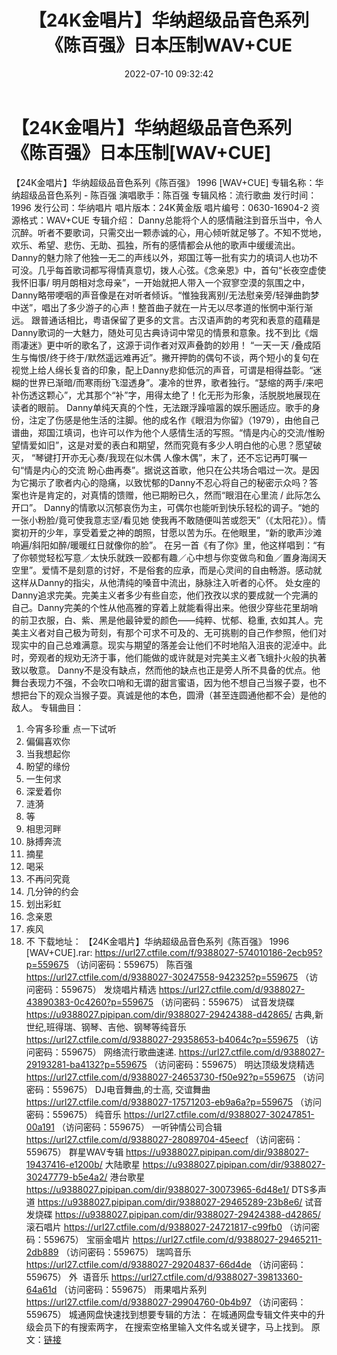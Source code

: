 ﻿---
title: 【24K金唱片】华纳超级品音色系列《陈百强》日本压制WAV+CUE
date: 2022-07-10 09:32:42
categories: WAV车载音乐、镜像
tags: 华语中文
---
# 【24K金唱片】华纳超级品音色系列《陈百强》日本压制[WAV+CUE]

【24K金唱片】华纳超级品音色系列《陈百强》 1996
[WAV+CUE]
专辑名称：华纳超级品音色系列 -
陈百强
演唱歌手：陈百强
专辑风格：流行歌曲
发行时间：1996
发行公司：华纳唱片
唱片版本：24K黄金版
唱片编号：0630-16904-2
资源格式：WAV+CUE
专辑介绍：
Danny总能将个人的感情融注到音乐当中，令人沉醉。听者不要歌词，只需交出一颗赤诚的心，用心倾听就足够了。不知不觉地，欢乐、希望、悲伤、无助、孤独，所有的感情都会从他的歌声中缓缓流出。
Danny的魅力除了他独一无二的声线以外，郑国江等一批有实力的填词人也功不可没。几乎每首歌词都写得情真意切，拨人心弦。《念亲恩》中，首句“长夜空虚使我怀旧事/
明月朗相对念母亲”，一开始就把人带入一个寂寥空漠的氛围之中，Danny略带哽咽的声音像是在对听者倾诉。“惟独我离别/无法慰亲旁/轻弹曲韵梦中送”，唱出了多少游子的心声！整首曲子就在一片无以尽孝道的怅惘中渐行渐远。
跟普通话相比，粤语保留了更多的文言。古汉语声韵的考究和表意的蕴藉是Danny歌词的一大魅力，随处可见古典诗词中常见的情景和意象。找不到比《烟雨凄迷》更中听的歌名了，这源于词作者对双声叠韵的妙用！
“一天一天
/叠成陌生与悔恨/终于终于/默然遥远难再近”。撇开押韵的偶句不谈，两个短小的复句在视觉上给人绵长复沓的印象，配上Danny悲抑低沉的声音，可谓是相得益彰。“迷糊的世界已渐暗/而寒雨纷飞湿透身”。凄冷的世界，歌者独行。“瑟缩的两手/来吧
补伤透这颗心”，尤其那个“补”字，用得太绝了！化无形为形象，活脱脱地展现在读者的眼前。
Danny单纯天真的个性，无法跟浮躁喧嚣的娱乐圈适应。歌手的身份，注定了伤感是他生活的注脚。他的成名作《眼泪为你留》（1979），由他自己谱曲，郑国江填词，也许可以作为他个人感情生活的写照。“情是内心的交流/惟盼望情爱如旧”，这是对爱的表白和期望，然而究竟有多少人明白他的心思？愿望破灭，
“琴键打开亦无心奏/我现在似木偶 人像木偶”，末了，还不忘记再叮嘱一句“情是内心的交流
盼心曲再奏”。据说这首歌，他只在公共场合唱过一次。是因为它揭示了歌者内心的隐痛，以致忧郁的Danny不忍心将自己的秘密示众吗？答案也许是肯定的，对真情的馈赠，他已期盼已久，然而“眼泪在心里流
/ 此际怎么开口”。
Danny的情歌以沉郁哀伤为主，可偶尔也能听到快乐轻松的调子。“她的一张小粉脸/竟可使我意志坚/看见她
使我再不敢随便叫苦或怨天”（《太阳花》）。情窦初开的少年，享受着爱之神的朗照，甘愿以苦为乐。在他眼里，“新的歌声沙滩响遍/斜阳如醉/暖暖红日就像你的脸”。
在另一首《有了你》里，他这样唱到：“有了你顿觉轻松写意／太快乐就跌一跤都有趣／心中想与你变做鸟和鱼／置身海阔天空里”。爱情不是刻意的讨好，不是俗套的应承，而是心灵间的自由畅游。感动就这样从Danny的指尖，从他清纯的嗓音中流出，脉脉注入听者的心怀。
处女座的Danny追求完美。完美主义者多少有些自恋，他们孜孜以求的要成就一个完满的自己。Danny完美的个性从他高雅的穿着上就能看得出来。他很少穿些花里胡哨的前卫衣服，白、紫、黑是他最钟爱的颜色——纯粹、忧郁、稳重,
衣如其人。完美主义者对自己极为苛刻，有那个可求不可及的、无可挑剔的自己作参照，他们对现实中的自己总难满意。现实与期望的落差会让他们不时地陷入沮丧的泥淖中。此时，旁观者的规劝无济于事，他们能做的或许就是对完美主义者飞蛾扑火般的执著致以敬意。
Danny不是没有缺点，然而他的缺点也正是旁人所不具备的优点。他舞台表现力不强，不会吹口哨和无谓的甜言蜜语，因为他不想自己当猴子耍，也不想把台下的观众当猴子耍。真诚是他的本色，圆滑（甚至连圆通他都不会）是他的敌人。
专辑曲目：
01. 今宵多珍重
点一下试听
02. 偏偏喜欢你
03. 当我想起你
04. 盼望的缘份
05. 一生何求
06. 深爱着你
07. 涟漪
08. 等
09. 相思河畔
10. 脉搏奔流
11. 摘星
12. 喝采
13. 不再问究竟
14. 几分钟的约会
15. 划出彩虹
16. 念亲恩
17. 疾风
18. 不
下载地址：
【24K金唱片】华纳超级品音色系列《陈百强》 1996 [WAV+CUE].rar: https://url27.ctfile.com/f/9388027-574010186-2ecb95?p=559675
（访问密码：559675）
陈百强
https://url27.ctfile.com/d/9388027-30247558-942325?p=559675
（访问密码：559675）
发烧唱片精选
https://url27.ctfile.com/d/9388027-43890383-0c4260?p=559675
（访问密码：559675）
试音发烧碟
https://u9388027.pipipan.com/dir/9388027-29424388-d42865/
古典,新世纪,班得瑞、钢琴、吉他、钢琴等纯音乐
https://url27.ctfile.com/d/9388027-29358653-b4064c?p=559675
（访问密码：559675）
网络流行歌曲速递.
https://url27.ctfile.com/d/9388027-29193281-ba4132?p=559675
（访问密码：559675）
明达顶级发烧精选
https://url27.ctfile.com/d/9388027-24653730-f50e92?p=559675
（访问密码：559675）
DJ电音舞曲,的士高,
交谊舞曲
https://url27.ctfile.com/d/9388027-17571203-eb9a6a?p=559675
（访问密码：559675）
纯音乐
https://url27.ctfile.com/d/9388027-30247851-00a191
（访问密码：559675）
一听钟情公司合辑
https://url27.ctfile.com/d/9388027-28089704-45eecf
（访问密码：559675）
群星WAV专辑
https://u9388027.pipipan.com/dir/9388027-19437416-e1200b/
大陆歌星
https://u9388027.pipipan.com/dir/9388027-30247779-b5e4a2/
港台歌星
https://u9388027.pipipan.com/dir/9388027-30073965-6d48e1/
DTS多声道
https://u9388027.pipipan.com/dir/9388027-29465289-23b8e6/
试音发烧碟
https://u9388027.pipipan.com/dir/9388027-29424388-d42865/
滚石唱片
https://url27.ctfile.com/d/9388027-24721817-c99fb0
（访问密码：559675）
宝丽金唱片
https://url27.ctfile.com/d/9388027-29465211-2db889
（访问密码：559675）
瑞鸣音乐
https://url27.ctfile.com/d/9388027-29204837-66d4de
（访问密码：559675）
外  语音乐
https://url27.ctfile.com/d/9388027-39813360-64a61d
（访问密码：559675）
雨果唱片系列
https://url27.ctfile.com/d/9388027-29904760-0b4b97
（访问密码：559675）
城通网盘快速找到想要专辑的方法：
在城通网盘专辑文件夹中的升级会员下的有搜索两字，
在搜索空格里输入文件名或关键字，马上找到。
原文：[链接](https://blog.sina.com.cn/s/blog_1647c7e7601030y9i.html)